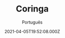 ---
id: '5600c946-3960-440e-aab8-8d8d02437754'
type: 'movie' # Filme, Série, Anime
title: "Coringa"
synopsis: ["Coringa é uma história original do vilão nunca antes vista no cinema. Arthur Fleck (Joaquin Phoenix) trabalha como palhaço para uma agência de talentos e, toda semana, precisa comparecer a uma agente social, devido aos seus conhecidos problemas mentais. Após ser demitido, Fleck reage mal à gozação de três homens em pleno metrô e os mata. Os assassinatos iniciam um movimento popular contra a elite de Gotham City, da qual Thomas Wayne (Brett Cullen) é seu maior representante. A versão de Phillips sobre Arthur Fleck, um homem desprezado pela sociedade, não é só uma visão realista do personagem, mas também uma lição de vida.",
]
originalTitle: "Joker"
date: '2021-04-05T19:52:08.000Z'
update: '2021-04-05T19:52:08.000Z'
releaseDate: '2019-10-02T03:00:00.000Z'
imdb:
  rating: '8.4' # 8.5
  id: '' # tt0470752
duration: '2h 02 Min'
trailer:
  urls: [
    'KUlIaSTYbuo',
  ]
tags: ['720p', '720p']
genre: ['Crime', 'Drama', 'Suspense'] #
quality: 'WEB-DL' # BluRay, WEB-DL, HDTV, WEB-DL4K, WEB-DLe
format: 'Mkv | Mp4' # MKV, MP4, TS
audio: 'Português, Inglês' # Dublado, Legendado, Dual Audio, Dub & Leg
subtitle: 'Português' # Português, inglês,
size: '1 GB | 1.20 GB' # 4.8 GB
audioQuality: 10
videoQuality: 10
directors: []
#  - name: 'Lana Wachowski'
#    image: ''
#  - name: 'Lilly Wachowski'
#    image: ''
cast: []
#  - name: 'Keanu Reeves'
#    image: ''
#    characterName: 'Neo'
writers: []
#  - name: ''
#    image: ''
maturityRating:
  age: '' # L , 10, 12, 14, 16, 18
  topics: [''] # Violence, Illegal drugs, Inappropriate Language, Legal Drugs, Sexual Content, Extreme Violence
###########################################
download:
  
  - url: 'magnet:?xt=urn:btih:ACEA9EBC1189F06E06B5B4B59F4D273F55F881B6&dn=LAPUMiA.Org%20-%20Coringa%202019%205.1%20%28720p%29&tr=udp%3a%2f%2ftracker.openbittorrent.com%3a80%2fannounce&tr=udp%3a%2f%2ftracker.opentrackr.org%3a1337%2fannounce'
    resolution: '720p' # 720p, 1080p, 4K,
    audio: 'Dual Áudio' # Dublado, Legendado, Dual Audio
    size: '' # 4.8 GB
    quality: '' # BluRay, WEB-DL
    format: '' # MKV
  - url: 'magnet:?xt=urn:btih:AA04819E55A1B3BD59B1CA3A3696D1FD4CF889C7&dn=LAPUMiA.Org%20-%20Coringa%202019%205.1%20DUBLADO%20%28720p%29&tr=udp%3a%2f%2ftracker.openbittorrent.com%3a80%2fannounce&tr=udp%3a%2f%2ftracker.opentrackr.org%3a1337%2fannounce'
    resolution: '720p' # 720p, 1080p, 4K,
    audio: 'Dublado' # Dublado, Legendado, Dual Audio
    size: '' # 4.8 GB
    quality: '' # BluRay, WEB-DL
    format: '' # MKV
images:
  cover: '/assets/movies/coringa.jpg'
  background: '/assets/movies/'
---
